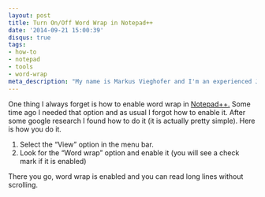 ```yaml
---
layout: post
title: Turn On/Off Word Wrap in Notepad++
date: '2014-09-21 15:00:39'
disqus: true
tags:
- how-to
- notepad
- tools
- word-wrap
meta_description: "My name is Markus Vieghofer and I'm an experienced Java developer located in Austria. I write about Java, Android and other technology stuff."
---
```



One thing I always forget is how to enable word wrap in [Notepad++.](http://notepad-plus-plus.org/ "Notepad++ Homepage") Some time ago I needed that option and as usual I forgot how to enable it. After some google research I found how to do it (it is actually pretty simple). Here is how you do it.

1. Select the “View” option in the menu bar.
2. Look for the “Word wrap” option and enable it (you will see a check mark if it is enabled)

There you go, word wrap is enabled and you can read long lines without scrolling.
